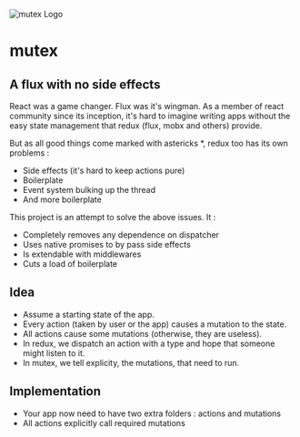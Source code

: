 ![mutex Logo](http://i.imgur.com/4dvJqcp.png)
# mutex
## A flux with no side effects

React was a game changer. Flux was it's wingman. As a member of react community since its inception,
it's hard to imagine writing apps without the easy state management that redux (flux, mobx and others) provide.

But as all good things come marked with astericks *, redux too has its own problems :
- Side effects (it's hard to keep actions pure)
- Boilerplate
- Event system bulking up the thread
- And more boilerplate

This project is an attempt to solve the above issues. It : 
- Completely removes any dependence on dispatcher
- Uses native promises to by pass side effects
- Is extendable with middlewares
- Cuts a load of boilerplate

## Idea
- Assume a starting state of the app. 
- Every action (taken by user or the app) causes a mutation to the state. 
- All actions cause some mutations (otherwise, they are useless).
- In redux, we dispatch an action with a type and hope that someone might listen to it.
- In mutex, we tell explicity, the mutations, that need to run.

## Implementation
- Your app now need to have two extra folders : actions and mutations
- All actions explicitly call required mutations